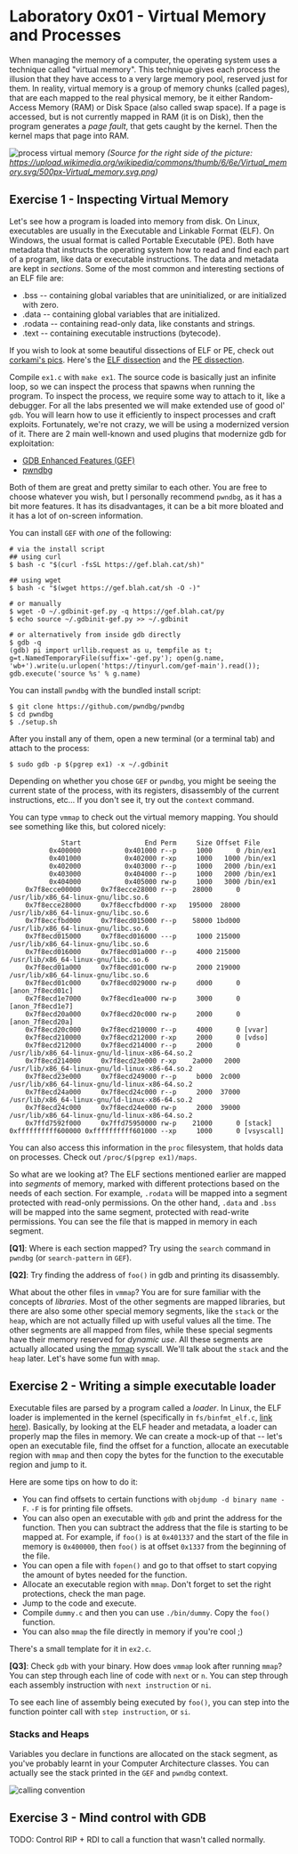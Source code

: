 # Laboratory 0x01 - Virtual Memory and Processes

When managing the memory of a computer, the operating system uses a technique called "virtual memory". This technique gives each process the illusion that they have access to a very large memory pool, reserved just for them. In reality, virtual memory is a group of memory chunks (called pages), that are each mapped to the real physical memory, be it either Random-Access Memory (RAM) or Disk Space (also called swap space). If a page is accessed, but is not currently mapped in RAM (it is on Disk), then the program generates a *page fault*, that gets caught by the kernel. Then the kernel maps that page into RAM.

![process virtual memory](../img/procvm.png)
*(Source for the right side of the picture: https://upload.wikimedia.org/wikipedia/commons/thumb/6/6e/Virtual_memory.svg/500px-Virtual_memory.svg.png)*

## Exercise 1 - Inspecting Virtual Memory

Let's see how a program is loaded into memory from disk. On Linux, executables are usually in the Executable and Linkable Format (ELF). On Windows, the usual format is called Portable Executable (PE). Both have metadata that instructs the operating system how to read and find each part of a program, like data or executable instructions. The data and metadata are kept in *sections*. Some of the most common and interesting sections of an ELF file are:
* .bss -- containing global variables that are uninitialized, or are initialized with zero.
* .data -- containing global variables that are initialized.
* .rodata -- containing read-only data, like constants and strings.
* .text -- containing executable instructions (bytecode).

If you wish to look at some beautiful dissections of ELF or PE, check out [corkami's pics](https://github.com/corkami/pics). Here's the [ELF dissection](https://github.com/corkami/pics/blob/master/binary/elf101/elf101.pdf) and the [PE dissection](https://raw.githubusercontent.com/corkami/pics/master/binary/pe101/pe101-64.png).

Compile `ex1.c` with `make ex1`. The source code is basically just an infinite loop, so we can inspect the process that spawns when running the program. To inspect the process, we require some way to attach to it, like a debugger. For all the labs presented we will make extended use of good ol' `gdb`. You will learn how to use it efficiently to inspect processes and craft exploits. Fortunately, we're not crazy, we will be using a modernized version of it. There are 2 main well-known and used plugins that modernize gdb for exploitation:
* [GDB Enhanced Features (GEF)](https://github.com/hugsy/gef)
* [pwndbg](https://github.com/pwndbg/pwndbg)

Both of them are great and pretty similar to each other. You are free to choose whatever you wish, but I personally recommend `pwndbg`, as it has a bit more features. It has its disadvantages, it can be a bit more bloated and it has a lot of on-screen information.

You can install `GEF` with *one* of the following:

```
# via the install script
## using curl
$ bash -c "$(curl -fsSL https://gef.blah.cat/sh)"

## using wget
$ bash -c "$(wget https://gef.blah.cat/sh -O -)"

# or manually
$ wget -O ~/.gdbinit-gef.py -q https://gef.blah.cat/py
$ echo source ~/.gdbinit-gef.py >> ~/.gdbinit

# or alternatively from inside gdb directly
$ gdb -q
(gdb) pi import urllib.request as u, tempfile as t; g=t.NamedTemporaryFile(suffix='-gef.py'); open(g.name, 'wb+').write(u.urlopen('https://tinyurl.com/gef-main').read()); gdb.execute('source %s' % g.name)

```

You can install `pwndbg` with the bundled install script:

```
$ git clone https://github.com/pwndbg/pwndbg
$ cd pwndbg
$ ./setup.sh
```

After you install any of them, open a new terminal (or a terminal tab) and attach to the process:
```
$ sudo gdb -p $(pgrep ex1) -x ~/.gdbinit
```
Depending on whether you chose `GEF` or `pwndbg`, you might be seeing the current state of the process, with its registers, disassembly of the current instructions, etc... If you don't see it, try out the `context` command.

You can type `vmmap` to check out the virtual memory mapping. You should see something like this, but colored nicely:
```
             Start                End Perm     Size Offset File
          0x400000           0x401000 r--p     1000      0 /bin/ex1
          0x401000           0x402000 r-xp     1000   1000 /bin/ex1
          0x402000           0x403000 r--p     1000   2000 /bin/ex1
          0x403000           0x404000 r--p     1000   2000 /bin/ex1
          0x404000           0x405000 rw-p     1000   3000 /bin/ex1
    0x7f8ecce00000     0x7f8ecce28000 r--p    28000      0 /usr/lib/x86_64-linux-gnu/libc.so.6
    0x7f8ecce28000     0x7f8eccfbd000 r-xp   195000  28000 /usr/lib/x86_64-linux-gnu/libc.so.6
    0x7f8eccfbd000     0x7f8ecd015000 r--p    58000 1bd000 /usr/lib/x86_64-linux-gnu/libc.so.6
    0x7f8ecd015000     0x7f8ecd016000 ---p     1000 215000 /usr/lib/x86_64-linux-gnu/libc.so.6
    0x7f8ecd016000     0x7f8ecd01a000 r--p     4000 215000 /usr/lib/x86_64-linux-gnu/libc.so.6
    0x7f8ecd01a000     0x7f8ecd01c000 rw-p     2000 219000 /usr/lib/x86_64-linux-gnu/libc.so.6
    0x7f8ecd01c000     0x7f8ecd029000 rw-p     d000      0 [anon_7f8ecd01c]
    0x7f8ecd1e7000     0x7f8ecd1ea000 rw-p     3000      0 [anon_7f8ecd1e7]
    0x7f8ecd20a000     0x7f8ecd20c000 rw-p     2000      0 [anon_7f8ecd20a]
    0x7f8ecd20c000     0x7f8ecd210000 r--p     4000      0 [vvar]
    0x7f8ecd210000     0x7f8ecd212000 r-xp     2000      0 [vdso]
    0x7f8ecd212000     0x7f8ecd214000 r--p     2000      0 /usr/lib/x86_64-linux-gnu/ld-linux-x86-64.so.2
    0x7f8ecd214000     0x7f8ecd23e000 r-xp    2a000   2000 /usr/lib/x86_64-linux-gnu/ld-linux-x86-64.so.2
    0x7f8ecd23e000     0x7f8ecd249000 r--p     b000  2c000 /usr/lib/x86_64-linux-gnu/ld-linux-x86-64.so.2
    0x7f8ecd24a000     0x7f8ecd24c000 r--p     2000  37000 /usr/lib/x86_64-linux-gnu/ld-linux-x86-64.so.2
    0x7f8ecd24c000     0x7f8ecd24e000 rw-p     2000  39000 /usr/lib/x86_64-linux-gnu/ld-linux-x86-64.so.2
    0x7ffd7592f000     0x7ffd75950000 rw-p    21000      0 [stack]
0xffffffffff600000 0xffffffffff601000 --xp     1000      0 [vsyscall]
```
You can also access this information in the `proc` filesystem, that holds data on processes. Check out `/proc/$(pgrep ex1)/maps`.

So what are we looking at? The ELF sections mentioned earlier are mapped into *segments* of memory, marked with different protections based on the needs of each section. For example, `.rodata` will be mapped into a segment protected with read-only permissions. On the other hand, `.data` and `.bss` will be mapped into the same segment, protected with read-write permissions. You can see the file that is mapped in memory in each segment.

**[Q1]**: Where is each section mapped? Try using the `search` command in `pwndbg` (or `search-pattern` in `GEF`).

**[Q2]**: Try finding the address of `foo()` in gdb and printing its disassembly.

What about the other files in `vmmap`? You are for sure familiar with the concepts of *libraries*. Most of the other segments are mapped libraries, but there are also some other special memory segments, like the `stack` or the `heap`, which are not actually filled up with useful values all the time. The other segments are all mapped from files, while these special segments have their memory reserved for *dynamic use*. All these segments are actually allocated using the [mmap](https://www.man7.org/linux/man-pages/man2/mmap.2.html) syscall. We'll talk about the `stack` and the `heap` later. Let's have some fun with `mmap`.

## Exercise 2 - Writing a simple executable loader

Executable files are parsed by a program called a *loader*. In Linux, the ELF loader is implemented in the kernel (specifically in `fs/binfmt_elf.c`, [link here](https://elixir.bootlin.com/linux/latest/source/fs/binfmt_elf.c)). Basically, by looking at the ELF header and metadata, a loader can properly map the files in memory. We can create a mock-up of that -- let's open an executable file, find the offset for a function, allocate an executable region with `mmap` and then copy the bytes for the function to the executable region and jump to it.

Here are some tips on how to do it:
* You can find offsets to certain functions with `objdump -d binary name -F`. `-F` is for printing file offsets.
* You can also open an executable with `gdb` and print the address for the function. Then you can subtract the address that the file is starting to be mapped at. For example, if `foo()` is at `0x401337` and the start of the file in memory is `0x400000`, then `foo()` is at offset `0x1337` from the beginning of the file.
* You can open a file with `fopen()` and go to that offset to start copying the amount of bytes needed for the function.
* Allocate an executable region with `mmap`. Don't forget to set the right protections, check the man page.
* Jump to the code and execute.
* Compile `dummy.c` and then you can use `./bin/dummy`. Copy the `foo()` function.
* You can also `mmap` the file directly in memory if you're cool ;)

There's a small template for it in `ex2.c`.

**[Q3]**: Check `gdb` with your binary. How does `vmmap` look after running `mmap`? You can step through each line of code with `next` or `n`. You can step through each assembly instruction with `next instruction` or `ni`.

To see each line of assembly being executed by `foo()`, you can step into the function pointer call with `step instruction`, or `si`.

### Stacks and Heaps

Variables you declare in functions are allocated on the stack segment, as you've probably learnt in your Computer Architecture classes. You can actually see the stack printed in the `GEF` and `pwndbg` context. 

![calling convention](../img/calling_convention.png)

## Exercise 3 - Mind control with GDB

TODO: Control RIP + RDI to call a function that wasn't called normally.
